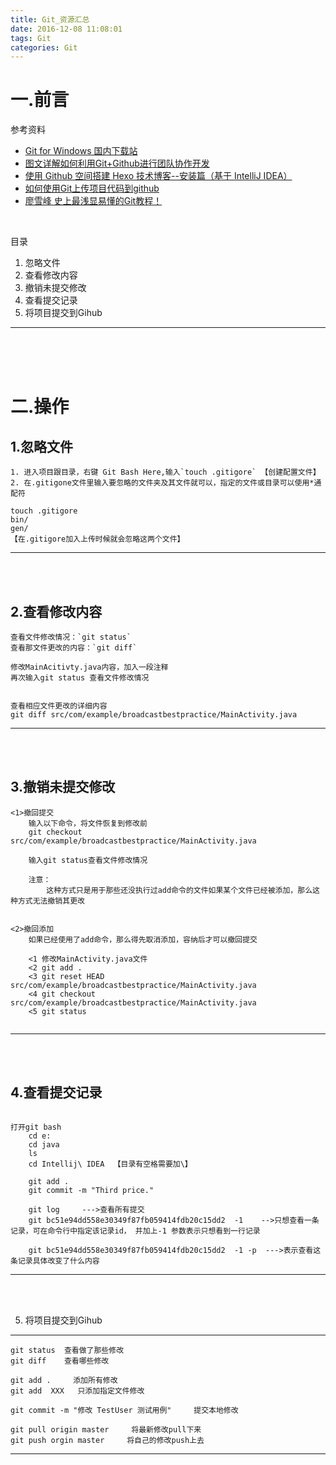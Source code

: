```yaml
---
title: Git_资源汇总
date: 2016-12-08 11:08:01
tags: Git
categories: Git
---
```



一.前言
====================

参考资料
+ [Git for Windows 国内下载站](https://github.com/waylau/git-for-win)
+ [图文详解如何利用Git+Github进行团队协作开发](https://zhuanlan.zhihu.com/p/23478654)
+ [使用 Github 空间搭建 Hexo 技术博客--安装篇（基于 IntelliJ IDEA）](http://code.youmeek.com/2016/02/28/2016/02/Hexo/)
+ [如何使用Git上传项目代码到github](http://1ke.co/course/194)
+   [廖雪峰 史上最浅显易懂的Git教程！](https://www.liaoxuefeng.com/wiki/0013739516305929606dd18361248578c67b8067c8c017b000)
<br>


目录
1. 忽略文件
2. 查看修改内容
3. 撤销未提交修改
4. 查看提交记录
5. 将项目提交到Gihub


---
<br><br><br>


二.操作
======================

1.忽略文件
-------------------
```
1. 进入项目跟目录，右键 Git Bash Here,输入`touch .gitigore` 【创建配置文件】
2. 在.gitigone文件里输入要忽略的文件夹及其文件就可以，指定的文件或目录可以使用*通配符

touch .gitigore
bin/
gen/
【在.gitigore加入上传时候就会忽略这两个文件】

```

---
<br><br>


2.查看修改内容
--------------------
```
查看文件修改情况：`git status`   
查看那文件更改的内容：`git diff`

修改MainAcitivty.java内容，加入一段注释
再次输入git status 查看文件修改情况


查看相应文件更改的详细内容 
git diff src/com/example/broadcastbestpractice/MainActivity.java

```

---
<br><br>


3.撤销未提交修改
----------------------
```
<1>撤回提交
	输入以下命令，将文件恢复到修改前
	git checkout src/com/example/broadcastbestpractice/MainActivity.java

	输入git status查看文件修改情况

	注意：
	    这种方式只是用于那些还没执行过add命令的文件如果某个文件已经被添加，那么这种方式无法撤销其更改


<2>撤回添加
	如果已经使用了add命令，那么得先取消添加，容纳后才可以撤回提交

    <1 修改MainActivity.java文件
    <2 git add .
    <3 git reset HEAD src/com/example/broadcastbestpractice/MainActivity.java
    <4 git checkout src/com/example/broadcastbestpractice/MainActivity.java
    <5 git status


```

---
<br><br>


4.查看提交记录
-------------------
```

打开git bash 
    cd e: 
    cd java
    ls
    cd Intellij\ IDEA  【目录有空格需要加\】

    git add .
    git commit -m "Third price."

    git log     --->查看所有提交
    git bc51e94dd558e30349f87fb059414fdb20c15dd2  -1    -->只想查看一条记录，可在命令行中指定该记录id， 并加上-1 参数表示只想看到一行记录

    git bc51e94dd558e30349f87fb059414fdb20c15dd2  -1 -p  --->表示查看这条记录具体改变了什么内容

```

---
<br><br>


5. 将项目提交到Gihub
------------------------------
```
git status  查看做了那些修改
git diff    查看哪些修改

git add .     添加所有修改
git add  XXX   只添加指定文件修改

git commit -m "修改 TestUser 测试用例"     提交本地修改

git pull origin master     将最新修改pull下来
git push orgin master     将自己的修改push上去

```
---
<br><br>